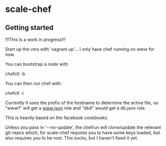 # scale-chef

## Getting started

!!!This is a work in progress!!!

Start up the vms with 'vagrant up'... I only have chef running on www for now.

You can bootstrap a node with

  chefctl -b

You can then run chef with:

  chefctl -i

Currently it uses the prefix of the hostname to determine the active file, so "www1" will get a www.json role and "db4" would get a db.json role.

This is heavily based on the facebook cookbooks.

Unless you pass in '--no-update', the chefrun will clone/update the relevant git-repos which, for scale-chef requires you to have some keys loaded, but also requires you to be root. This sucks, but I haven't fixed it yet.
